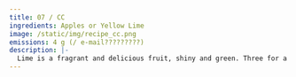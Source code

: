 ```yaml
---
title: 07 / CC
ingredients: Apples or Yellow Lime
image: /static/img/recipe_cc.png
emissions: 4 g (/ e-mail?????????)
description: |-
  Lime is a fragrant and delicious fruit, shiny and green. Three for a euro? Often it happens that only one is eaten while the others stay untouched and dry up and turn yellow. Their fate is similar to many cc: e-mail's, received, unread and slowly loosing relevance. On the contrary, yellow limes are still full of flavour and have been used to make this zesty lemonade.
---
```

